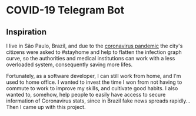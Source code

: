 # COVID-19 Telegram Bot

## Inspiration

I live in São Paulo, Brazil, and due to the [coronavirus pandemic](https://en.wikipedia.org/wiki/2019%E2%80%9320_coronavirus_pandemic) the city's citizens were asked to #stayhome and help to flatten the infection graph curve, so the authorities and medical institutions can work with a less overloaded system, consequently saving more lifes.

Fortunately, as a software developer, I can still work from home, and I'm used to home office. I wanted to invest the time I won from not having to commute to work to improve my skills, and cultivate good habits. I also wanted to, somehow, help people to easily have access to secure information of Coronavirus stats, since in Brazil fake news spreads rapidly... Then I came up with this project.